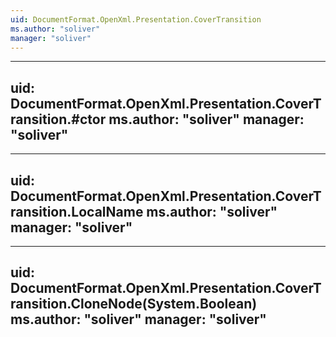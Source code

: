 ```yaml
---
uid: DocumentFormat.OpenXml.Presentation.CoverTransition
ms.author: "soliver"
manager: "soliver"
---
```


---
uid: DocumentFormat.OpenXml.Presentation.CoverTransition.#ctor
ms.author: "soliver"
manager: "soliver"
---

---
uid: DocumentFormat.OpenXml.Presentation.CoverTransition.LocalName
ms.author: "soliver"
manager: "soliver"
---

---
uid: DocumentFormat.OpenXml.Presentation.CoverTransition.CloneNode(System.Boolean)
ms.author: "soliver"
manager: "soliver"
---

